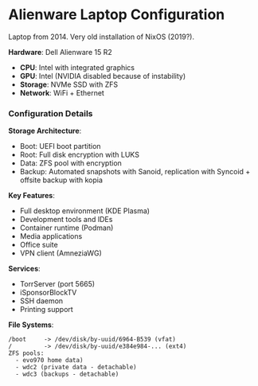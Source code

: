 # Alienware Laptop Configuration

Laptop from 2014. Very old installation of NixOS (2019?).

**Hardware**: Dell Alienware 15 R2
- **CPU**: Intel with integrated graphics
- **GPU**: Intel (NVIDIA disabled because of instability)
- **Storage**: NVMe SSD with ZFS
- **Network**: WiFi + Ethernet

### Configuration Details

**Storage Architecture**:
- Boot: UEFI boot partition
- Root: Full disk encryption with LUKS
- Data: ZFS pool with encryption
- Backup: Automated snapshots with Sanoid, replication with Syncoid + offsite backup with kopia

**Key Features**:
- Full desktop environment (KDE Plasma)
- Development tools and IDEs
- Container runtime (Podman)
- Media applications
- Office suite
- VPN client (AmneziaWG)

**Services**:
- TorrServer (port 5665)
- iSponsorBlockTV
- SSH daemon
- Printing support

**File Systems**:
```
/boot     -> /dev/disk/by-uuid/6964-B539 (vfat)
/         -> /dev/disk/by-uuid/e384e984-... (ext4)
ZFS pools:
  - evo970 home data)
  - wdc2 (private data - detachable)
  - wdc3 (backups - detachable)
```
